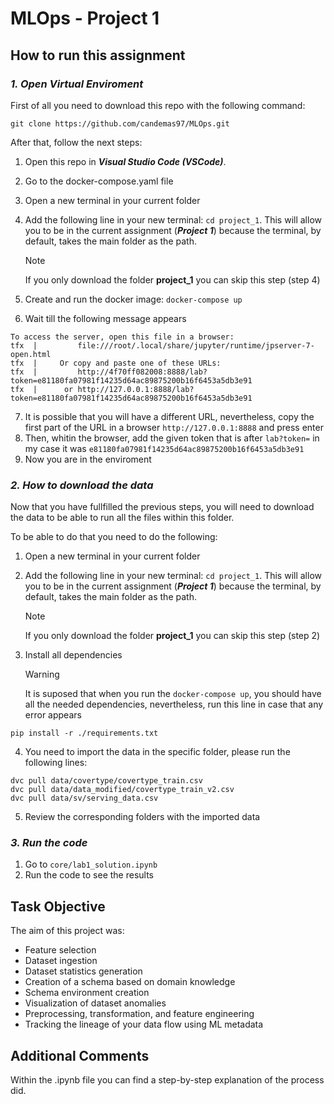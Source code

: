 # **MLOps - Project 1**

## How to run this assignment

### _1. Open Virtual Enviroment_

First of all you need to download this repo with the following command:

```
git clone https://github.com/candemas97/MLOps.git
```

After that, follow the next steps:

1. Open this repo in **_Visual Studio Code (VSCode)_**.
2. Go to the docker-compose.yaml file
3. Open a new terminal in your current folder
4. Add the following line in your new terminal: `cd project_1`. This will allow you to be in the current assignment (**_Project 1_**) because the terminal, by default, takes the main folder as the path.

   > [!NOTE]
   >
   > If you only download the folder **project_1** you can skip this step (step 4)

5. Create and run the docker image: `docker-compose up`
6. Wait till the following message appears

```
To access the server, open this file in a browser:
tfx  |         file:///root/.local/share/jupyter/runtime/jpserver-7-open.html
tfx  |     Or copy and paste one of these URLs:
tfx  |         http://4f70ff082008:8888/lab?token=e81180fa07981f14235d64ac89875200b16f6453a5db3e91
tfx  |      or http://127.0.0.1:8888/lab?token=e81180fa07981f14235d64ac89875200b16f6453a5db3e91
```

7. It is possible that you will have a different URL, nevertheless, copy the first part of the URL in a browser `http://127.0.0.1:8888` and press enter
8. Then, whitin the browser, add the given token that is after `lab?token=` in my case it was `e81180fa07981f14235d64ac89875200b16f6453a5db3e91`
9. Now you are in the enviroment

### _2. How to download the data_

Now that you have fullfilled the previous steps, you will need to download the data to be able to run all the files within this folder.

To be able to do that you need to do the following:

1. Open a new terminal in your current folder
2. Add the following line in your new terminal: `cd project_1`. This will allow you to be in the current assignment (**_Project 1_**) because the terminal, by default, takes the main folder as the path.

   > [!NOTE]
   >
   > If you only download the folder **project_1** you can skip this step (step 2)

3. Install all dependencies

   > [!WARNING]
   >
   > It is suposed that when you run the `docker-compose up`, you should have all the needed dependencies, nevertheless, run this line in case that any error appears

```
pip install -r ./requirements.txt
```

4. You need to import the data in the specific folder, please run the following lines:

```
dvc pull data/covertype/covertype_train.csv
dvc pull data/data_modified/covertype_train_v2.csv
dvc pull data/sv/serving_data.csv
```

5. Review the corresponding folders with the imported data

### _3. Run the code_

1. Go to `core/lab1_solution.ipynb`
2. Run the code to see the results

## Task Objective

The aim of this project was:

- Feature selection
- Dataset ingestion
- Dataset statistics generation
- Creation of a schema based on domain knowledge
- Schema environment creation
- Visualization of dataset anomalies
- Preprocessing, transformation, and feature engineering
- Tracking the lineage of your data flow using ML metadata

## Additional Comments

Within the .ipynb file you can find a step-by-step explanation of the process did.
